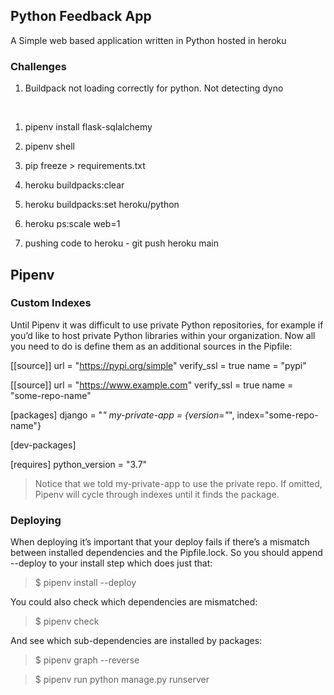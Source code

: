 ## Python Feedback App

A Simple web based application written in Python hosted in heroku 



### Challenges

1. Buildpack not loading correctly for python. Not detecting dyno 
 
 
<br>

1. pipenv install flask-sqlalchemy
2. pipenv shell

3. pip freeze > requirements.txt

4. heroku buildpacks:clear

5. heroku buildpacks:set heroku/python

6.  heroku ps:scale web=1
 
 1. pushing code to heroku  - git push heroku main



## Pipenv

### Custom Indexes
Until Pipenv it was difficult to use private Python repositories, for example if you’d like to host private Python libraries within your organization. Now all you need to do is define them as an additional sources in the Pipfile:


[[source]]
url = "https://pypi.org/simple"
verify_ssl = true
name = "pypi"

[[source]]
url = "https://www.example.com"
verify_ssl = true
name = "some-repo-name"

[packages]
django = "*"
my-private-app = {version="*", index="some-repo-name"}

[dev-packages]

[requires]
python_version = "3.7"


>Notice that we told my-private-app to use the private repo. If omitted, Pipenv will cycle through indexes until it finds the package.



### Deploying
When deploying it’s important that your deploy fails if there’s a mismatch between installed dependencies and the Pipfile.lock. So you should append --deploy to your install step which does just that:

> $ pipenv install --deploy

You could also check which dependencies are mismatched:

> $ pipenv check

And see which sub-dependencies are installed by packages:

> $ pipenv graph --reverse


> $ pipenv run python manage.py runserver
